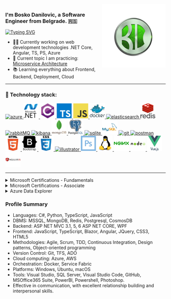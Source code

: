 <h1 align="center" style="display:none;"></h1>

<img align="right" alt="GIF" height="200px" src="https://github.com/BoskoD/BoskoD/blob/main/BD.png" />

### I'm Bosko Danilovic, a Software Engineer from Belgrade. 🇷🇸

[![Typing SVG](https://readme-typing-svg.demolab.com?font=Fira+Code&pause=1000&width=435&lines=Welcome+to+my+GitHub+profile)](https://git.io/typing-svg)

- 👨‍💻 Currently working on web development technologies .NET Core, Angular, TS, PS, Azure
- 🚧 Current topic I am practicing: [Microservice Architecture](https://github.com/BoskoD/AspNetMicroservices)  
- 📚 Learning everything about Frontend, Backend, Deployment, Cloud

---


<h3 align="left">🔭 Technology stack:</h3>
<p align="center"> 
  
<a href="https://azure.microsoft.com/en-in/" target="_blank"> <img src="https://www.vectorlogo.zone/logos/microsoft_azure/microsoft_azure-icon.svg" alt="azure" width="48" height="48"/> </a> 
<a href="https://dotnet.microsoft.com/" target="_blank"> <img src="https://raw.githubusercontent.com/devicons/devicon/master/icons/dot-net/dot-net-original-wordmark.svg" alt="dotnet" width="48" height="48"/> </a> 
<a href="https://www.w3schools.com/cs/" target="_blank"> <img src="https://raw.githubusercontent.com/devicons/devicon/master/icons/csharp/csharp-original.svg" alt="csharp" width="48" height="48"/> </a> 
<a href="https://www.typescriptlang.org/" target="_blank"> <img src="https://raw.githubusercontent.com/devicons/devicon/master/icons/typescript/typescript-original.svg" alt="typescript" width="48" height="48"/> </a> 
<a href="https://developer.mozilla.org/en-US/docs/Web/JavaScript" target="_blank"> <img src="https://raw.githubusercontent.com/devicons/devicon/master/icons/javascript/javascript-original.svg" alt="javascript" width="48" height="48"/> </a> 
<a href="https://www.docker.com/" target="_blank"> <img src="https://raw.githubusercontent.com/devicons/devicon/master/icons/docker/docker-original-wordmark.svg" alt="docker" width="48" height="48"/> </a> 
<a href="https://www.elastic.co" target="_blank"> <img src="https://www.vectorlogo.zone/logos/elastic/elastic-icon.svg" alt="elasticsearch" width="48" height="48"/> </a> 
<a href="https://redis.io" target="_blank"> <img src="https://raw.githubusercontent.com/devicons/devicon/master/icons/redis/redis-original-wordmark.svg" alt="redis" width="48" height="48"/> </a> 
<a href="https://www.rabbitmq.com" target="_blank"> <img src="https://www.vectorlogo.zone/logos/rabbitmq/rabbitmq-icon.svg" alt="rabbitMQ" width="48" height="48"/> </a> 
<a href="https://www.elastic.co/kibana" target="_blank"> <img src="https://www.vectorlogo.zone/logos/elasticco_kibana/elasticco_kibana-icon.svg" alt="kibana" width="48" height="48"/> </a> 
<a href="https://www.mongodb.com/" target="_blank"> <img src="https://raw.githubusercontent.com/devicons/devicon/master/icons/mongodb/mongodb-original-wordmark.svg" alt="mongodb" width="48" height="48"/> </a> 
<a href="https://www.postgresql.org" target="_blank"> <img src="https://raw.githubusercontent.com/devicons/devicon/master/icons/postgresql/postgresql-original-wordmark.svg" alt="postgresql" width="48" height="48"/> </a> 
<a href="https://www.sqlite.org/" target="_blank"> <img src="https://www.vectorlogo.zone/logos/sqlite/sqlite-icon.svg" alt="sqlite" width="48" height="48"/> </a> </a> 
<a href="https://www.mysql.com/" target="_blank"> <img src="https://raw.githubusercontent.com/devicons/devicon/master/icons/mysql/mysql-original-wordmark.svg" alt="mysql" width="48" height="48"/> </a> 
<a href="https://git-scm.com/" target="_blank"> <img src="https://www.vectorlogo.zone/logos/git-scm/git-scm-icon.svg" alt="git" width="48" height="48"/> </a> 
<a href="https://postman.com" target="_blank"> <img src="https://www.vectorlogo.zone/logos/getpostman/getpostman-icon.svg" alt="postman" width="48" height="48"/> </a> 
<a href="https://www.w3.org/html/" target="_blank"> <img src="https://raw.githubusercontent.com/devicons/devicon/master/icons/html5/html5-original-wordmark.svg" alt="html5" width="48" height="48"/> </a> 
<a href="https://getbootstrap.com" target="_blank"> <img src="https://raw.githubusercontent.com/devicons/devicon/master/icons/bootstrap/bootstrap-plain-wordmark.svg" alt="bootstrap" width="48" height="48"/> </a> 
<a href="https://www.w3schools.com/css/" target="_blank"> <img src="https://raw.githubusercontent.com/devicons/devicon/master/icons/css3/css3-original-wordmark.svg" alt="css3" width="48" height="48"/> </a> 
<a href="https://www.adobe.com/in/products/illustrator.html" target="_blank"> <img src="https://www.vectorlogo.zone/logos/adobe_illustrator/adobe_illustrator-icon.svg" alt="illustrator" width="48" height="48"/> </a> 
<a href="https://www.photoshop.com/en" target="_blank"> <img src="https://raw.githubusercontent.com/devicons/devicon/master/icons/photoshop/photoshop-line.svg" alt="photoshop" width="48" height="48"/> </a> 
<a href="https://www.linux.org/" target="_blank"> <img src="https://raw.githubusercontent.com/devicons/devicon/master/icons/linux/linux-original.svg" alt="linux" width="48" height="48"/> </a> </a> 
<a href="https://www.nginx.com" target="_blank"> <img src="https://raw.githubusercontent.com/devicons/devicon/master/icons/nginx/nginx-original.svg" alt="nginx" width="48" height="48"/> </a> 
<a href="https://nodejs.org" target="_blank"> <img src="https://raw.githubusercontent.com/devicons/devicon/master/icons/nodejs/nodejs-original-wordmark.svg" alt="nodejs" width="48" height="48"/> </a> 
<a href="https://vuejs.org/" target="_blank"> <img src="https://raw.githubusercontent.com/devicons/devicon/master/icons/vuejs/vuejs-original-wordmark.svg" alt="vuejs" width="48" height="48"/> </a> 
<a href="https://angular.io" target="_blank"> <img src="https://raw.githubusercontent.com/devicons/devicon/master/icons/angularjs/angularjs-original-wordmark.svg" alt="angularjs" width="48" height="48"/> </a> </p>

---

<details>
<summary>Microsoft Certifications - Fundamentals</summary>
<a target="_blank" href="https://www.credly.com/badges/6e96efe3-0aee-4034-ae02-a425961c29d1">
<img src="https://github.com/BoskoD/BoskoD/blob/main/azurefund.png" width="100"></a> 
  
 <a target="_blank" href="https://www.credly.com/badges/1c07470d-2074-41f2-9532-2db1128d23a1">
 <img src="https://github.com/BoskoD/BoskoD/blob/main/azuredatafund.png" width="100"></a>   
</details>

<details>
<summary>Microsoft Certifications - Associate</summary>
<a target="_blank" href="https://www.credly.com/badges/d74042a2-1bee-494c-9921-97e6cffb5983"><img  
src="https://github.com/BoskoD/BoskoD/blob/main/associatedev.png" width="100"></a> 
</details>

<details>
<summary>Azure Data Explorer</summary>
<a target="_blank" href="https://www.credly.com/badges/0c9d2339-b4b7-4fdd-9b8c-637d72d86a03">
<img src="https://github.com/BoskoD/BoskoD/blob/main/caseintro.png" width="100"></a>

<a target="_blank" href="https://www.credly.com/badges/262c8cfb-9ce4-40d4-9d43-3bea28d772b5">
<img src="https://github.com/BoskoD/BoskoD/blob/main/case1.png" width="100"></a>
  
  <a target="_blank" href="https://www.credly.com/badges/72da81cb-8a5c-4387-b8ab-e32aab1334fc">
<img src="https://github.com/BoskoD/BoskoD/blob/main/case2.png" width="100"></a>
  
  <a target="_blank" href="https://www.credly.com/badges/cedf47cc-7869-4fd7-a6af-9871e8c3e483">
<img src="https://github.com/BoskoD/BoskoD/blob/main/case3.png" width="100"></a>
  
  <a target="_blank" href="https://www.credly.com/badges/665d1cff-4218-4262-968f-ba715a54cdd5">
<img src="https://github.com/BoskoD/BoskoD/blob/main/case4.png" width="100"></a>
  
  <a target="_blank" href="https://www.credly.com/badges/94dbc505-edc3-40e5-9590-4b7bda9477f3">
<img src="https://github.com/BoskoD/BoskoD/blob/main/case5.png" width="100"></a>
  
  <a target="_blank" href="https://www.credly.com/badges/070caea6-3041-47bc-815d-58b616ed0398">
<img src="https://github.com/BoskoD/BoskoD/blob/main/casecomplete.png" width="100"></a>
</details>


### Profile Summary
*	Languages:	     C#, Python, TypeScript, JavaScript
*	DBMS:	           MSSQL, MongoDB, Redis, Postgresql, CosmosDB
*	Backend:	       ASP NET MVC 3.1, 5, 6 ASP NET CORE, WPF
*	Frontend:	       JavaScript, TypeScript, Blazor, Angular, JQuery, CSS3, HTML5 
*	Methodologies:	 Agile, Scrum, TDD, Continuous Integration, Design patterns, Object-oriented programming
*	Version Control: Git, TFS, ADO
*	Cloud computing: Azure, AWS
*	Orchestration:   Docker, Service Fabric
*	Platforms:	     Windows, Ubuntu, macOS
*	Tools:           Visual Studio, SQL Server, Visual Studio Code, GitHub, MSOffice365 Suite, PowerBI, Powershell, Photoshop.
*	Effective in communication, with excellent relationship building and interpersonal skills.

